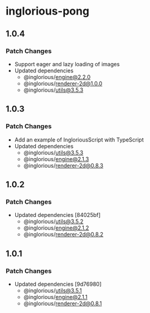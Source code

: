 # inglorious-pong

## 1.0.4

### Patch Changes

- Support eager and lazy loading of images
- Updated dependencies
  - @inglorious/engine@2.2.0
  - @inglorious/renderer-2d@1.0.0
  - @inglorious/utils@3.5.3

## 1.0.3

### Patch Changes

- Add an example of IngloriousScript with TypeScript
- Updated dependencies
  - @inglorious/utils@3.5.3
  - @inglorious/engine@2.1.3
  - @inglorious/renderer-2d@0.8.3

## 1.0.2

### Patch Changes

- Updated dependencies [84025bf]
  - @inglorious/utils@3.5.2
  - @inglorious/engine@2.1.2
  - @inglorious/renderer-2d@0.8.2

## 1.0.1

### Patch Changes

- Updated dependencies [9d76980]
  - @inglorious/utils@3.5.1
  - @inglorious/engine@2.1.1
  - @inglorious/renderer-2d@0.8.1
